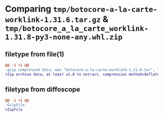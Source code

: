 # Comparing `tmp/botocore-a-la-carte-worklink-1.31.6.tar.gz` & `tmp/botocore_a_la_carte_worklink-1.31.8-py3-none-any.whl.zip`

## filetype from file(1)

```diff
@@ -1 +1 @@
-gzip compressed data, was "botocore-a-la-carte-worklink-1.31.6.tar", last modified: Thu Jul 20 01:20:48 2023, max compression
+Zip archive data, at least v2.0 to extract, compression method=deflate
```

## filetype from diffoscope

```diff
@@ -1 +1 @@
-GzipFile
+ZipFile
```

